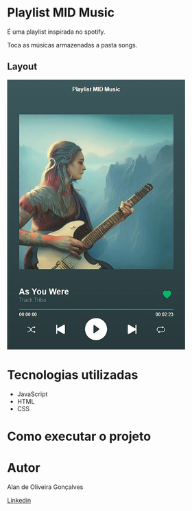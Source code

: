 # Playlist MID Music

É uma playlist inspirada no spotify.

Toca as músicas armazenadas a pasta songs.

## Layout 
![Windows](https://github.com/Alan-oliveir/Playlist_MID_Music/blob/main/Screenshot/playlist.jpg)

# Tecnologias utilizadas
- JavaScript
- HTML
- CSS

# Como executar o projeto

# Autor

Alan de Oliveira Gonçalves

[Linkedin](www.linkedin.com/in/alan-de-oliveira-gonçalves-207549258)
